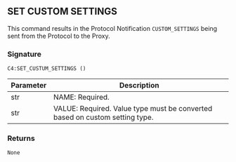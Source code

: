 ## SET CUSTOM SETTINGS

This command results in the Protocol Notification `CUSTOM_SETTINGS` being sent from the Protocol to the Proxy.


### Signature

`C4:SET_CUSTUM_SETTINGS ()`


| Parameter | Description |
| --- | --- |
| str | NAME: Required. |
| str | VALUE: Required. Value type must be converted based on custom setting type. |


### Returns

`None`


